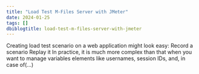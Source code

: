 ```yaml
---
title: "Load Test M-Files Server with JMeter"
date: 2024-01-25
tags: []
dbiblogtitle: load-test-m-files-server-with-jmeter
---
```

Creating load test scenario on a web application might look easy: Record a scenario Replay it In practice, it is much more complex than that when you want to manage variables elements like usernames, session IDs, and, in case of(…)